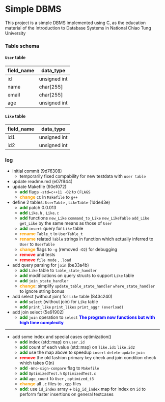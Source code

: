 # Simple DBMS                                                                                                   

This project is a simple DBMS implemented using C, as the education material of the Introduction to Database Systems in National Chiao Tung University

### Table schema
#### `User` table
| field_name | data_type |
|---|---|
| id | unsigned int |
| name | char[255] |
| email | char[255] |
| age | unsigned int |

#### `Like` table
| field_name | data_type |
|---|---|
| id1 | unsigned int |
| id2 | unsigned int |

### log
- initial commit (9d76308)
    - temporarily fixed compability for new testdata with `user table`
- update readme.md (e07f944)
- update Makefile (90e1072)
    - <font color="green">**add**</font> flags `-std=c++11 -O2` to `CFLAGS`
    - <font color="orange">**change**</font> `CC` in `Makefile` to `g++`
- define 2 tables: `UserTable` , `LikeTable` (1dde43e)
    - <font color="green">**add**</font> patch 0.0.013
    - <font color="green">**add**</font> `Like.h` , `Like.c`
    - <font color="green">**add**</font> functions `new_Like` `command_to_Like` `new_LikeTable` `add_Like` `get_Like` by the same means as those of `User`
    - <font color="green">**add**</font> `insert` query for `Like` table
    - <font color="orange">**rename**</font> `Table_t` to `UserTable_t`
    - <font color="orange">**rename**</font> related `Table` strings in function which actually inferred to `User` to `UserTable`
    - <font color="orange">**change**</font> flags to `-g` (removed `-O2`) for debugging
    - <font color="red">**remove**</font> unit tests
    - <font color="red">**remove**</font> `file mode` , `.load`
- add query parsing for `join` (be33a4b)
    - <font color="green">**add**</font> `Like` table to `table_state_handler`
    - <font color="green">**add**</font> modifications on query structs to support `Like` table
    - <font color="green">**add**</font> `join_state_handler`
    - <font color="orange">**change**</font>: simplify `update_table_state_handler` `where_state_handler` to ignore string bonus
- add select (without join) for `Like` table (843c240)
    - <font color="green">**add**</font> `select` (without join) for `Like` table
    - <font color="green">**add**</font> `print_like` `print_likes` `print_aggr (overload)`
- add join select (5e91902)
    - <font color="green">**add**</font> `join` operation to `select`
<font color="blue">**The program now functions but with high time complexity**</font>
---
- add some index and special cases optimization()
    - <font color="green">**add**</font> index (std::map) on `user.id`
    - <font color="green">**add**</font> count of each value (std::map) on `like.id1` `like.id2`
    - <font color="green">**add**</font> use the map above to speedup `insert` `delete` `update` `join`
    - <font color="red">**remove**</font> the old fashion primary key check and join condition check which takes O(n)
    - <font color="green">**add**</font> `-Wno-sign-compare` flag to `Makefile`
    - <font color="green">**add**</font> `OptimizedTest.h` `OptimizedTest.c`
    - <font color="green">**add**</font> `age_count` to `User` , `optimized_t3`
    - <font color="orange">**change**</font> all `.c` files to `.cpp` files
    - <font color="green">**add**</font>: use `id_index` array + `big_id_index` map for index on `id` to perform faster insertions on general testcases
